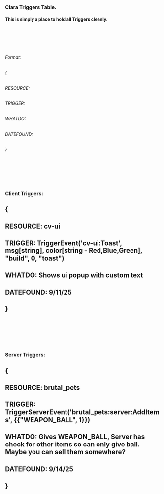 ### Clara Triggers Table.
#### This is simply a place to hold all Triggers cleanly.

<br>
<br>


<br>
<br>

###### Format:
###### {
###### RESOURCE: 
###### TRIGGER: 
###### WHATDO: 
###### DATEFOUND: 
###### }


<br>
<br>
<br>
<br>


### Client Triggers:

## {
## RESOURCE: cv-ui
## TRIGGER: TriggerEvent('cv-ui:Toast', msg[string], color[string - Red,Blue,Green], "build", 0, "toast")
## WHATDO: Shows ui popup with custom text
## DATEFOUND: 9/11/25
## }


<br>
<br>
<br>
<br>
<br>


### Server Triggers:

## {
## RESOURCE: brutal_pets
## TRIGGER: TriggerServerEvent('brutal_pets:server:AddItems', {{"WEAPON_BALL", 1}})
## WHATDO: Gives WEAPON_BALL, Server has check for other items so can only give ball. Maybe you can sell them somewhere?
## DATEFOUND: 9/14/25
## }
